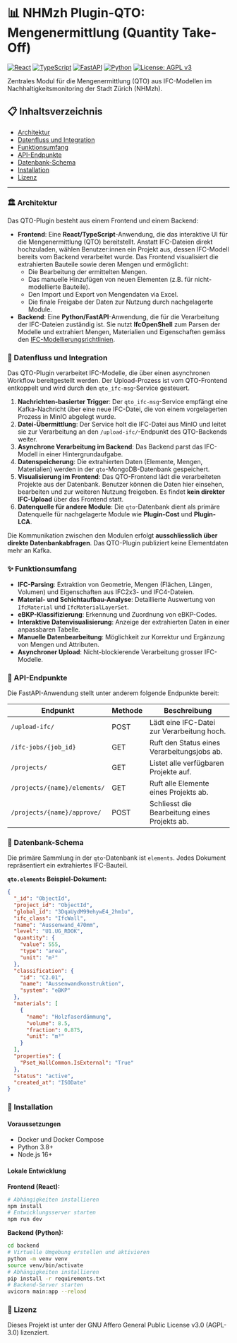 # 📊 NHMzh Plugin-QTO: Mengenermittlung (Quantity Take-Off)

[![React](https://img.shields.io/badge/React-18.3-61DAFB.svg?style=for-the-badge&logo=react)](https://reactjs.org/)
[![TypeScript](https://img.shields.io/badge/TypeScript-5.7-3178C6.svg?style=for-the-badge&logo=typescript)](https://www.typescriptlang.org/)
[![FastAPI](https://img.shields.io/badge/FastAPI-009688?style=for-the-badge&logo=fastapi&logoColor=white)](https://fastapi.tiangolo.com/)
[![Python](https://img.shields.io/badge/Python-3.8-3776AB?style=for-the-badge&logo=python&logoColor=white)](https://www.python.org/)
[![License: AGPL v3](https://img.shields.io/badge/License-AGPL%20v3-blue.svg?style=for-the-badge)](https://www.gnu.org/licenses/agpl-3.0)

Zentrales Modul für die Mengenermittlung (QTO) aus IFC-Modellen im Nachhaltigkeitsmonitoring der Stadt Zürich (NHMzh).

## 📋 Inhaltsverzeichnis

- [Architektur](#-architektur)
- [Datenfluss und Integration](#-datenfluss-und-integration)
- [Funktionsumfang](#-funktionsumfang)
- [API-Endpunkte](#-api-endpunkte)
- [Datenbank-Schema](#-datenbank-schema)
- [Installation](#-installation)
- [Lizenz](#-lizenz)

---

### 🏛️ Architektur

Das QTO-Plugin besteht aus einem Frontend und einem Backend:

- **Frontend**: Eine **React/TypeScript**-Anwendung, die das interaktive UI für die Mengenermittlung (QTO) bereitstellt. Anstatt IFC-Dateien direkt hochzuladen, wählen Benutzer:innen ein Projekt aus, dessen IFC-Modell bereits vom Backend verarbeitet wurde. Das Frontend visualisiert die extrahierten Bauteile sowie deren Mengen und ermöglicht:
  - Die Bearbeitung der ermittelten Mengen.
  - Das manuelle Hinzufügen von neuen Elementen (z.B. für nicht-modellierte Bauteile).
  - Den Import und Export von Mengendaten via Excel.
  - Die finale Freigabe der Daten zur Nutzung durch nachgelagerte Module.
- **Backend**: Eine **Python/FastAPI**-Anwendung, die für die Verarbeitung der IFC-Dateien zuständig ist. Sie nutzt **IfcOpenShell** zum Parsen der Modelle und extrahiert Mengen, Materialien und Eigenschaften gemäss den [IFC-Modellierungsrichtlinien](./../../NHMzh-docs/IFC-Modellierungsrichtlinien_NHMzh.md).

### 🔄 Datenfluss und Integration

Das QTO-Plugin verarbeitet IFC-Modelle, die über einen asynchronen Workflow bereitgestellt werden. Der Upload-Prozess ist vom QTO-Frontend entkoppelt und wird durch den `qto_ifc-msg`-Service gesteuert.

1.  **Nachrichten-basierter Trigger**: Der `qto_ifc-msg`-Service empfängt eine Kafka-Nachricht über eine neue IFC-Datei, die von einem vorgelagerten Prozess in MinIO abgelegt wurde.
2.  **Datei-Übermittlung**: Der Service holt die IFC-Datei aus MinIO und leitet sie zur Verarbeitung an den `/upload-ifc/`-Endpunkt des QTO-Backends weiter.
3.  **Asynchrone Verarbeitung im Backend**: Das Backend parst das IFC-Modell in einer Hintergrundaufgabe.
4.  **Datenspeicherung**: Die extrahierten Daten (Elemente, Mengen, Materialien) werden in der `qto`-MongoDB-Datenbank gespeichert.
5.  **Visualisierung im Frontend**: Das QTO-Frontend lädt die verarbeiteten Projekte aus der Datenbank. Benutzer können die Daten hier einsehen, bearbeiten und zur weiteren Nutzung freigeben. Es findet **kein direkter IFC-Upload** über das Frontend statt.
6.  **Datenquelle für andere Module**: Die `qto`-Datenbank dient als primäre Datenquelle für nachgelagerte Module wie **Plugin-Cost** und **Plugin-LCA**.

Die Kommunikation zwischen den Modulen erfolgt **ausschliesslich über direkte Datenbankabfragen**. Das QTO-Plugin publiziert keine Elementdaten mehr an Kafka.

### ✨ Funktionsumfang

- **IFC-Parsing**: Extraktion von Geometrie, Mengen (Flächen, Längen, Volumen) und Eigenschaften aus IFC2x3- und IFC4-Dateien.
- **Material- und Schichtaufbau-Analyse**: Detaillierte Auswertung von `IfcMaterial` und `IfcMaterialLayerSet`.
- **eBKP-Klassifizierung**: Erkennung und Zuordnung von eBKP-Codes.
- **Interaktive Datenvisualisierung**: Anzeige der extrahierten Daten in einer anpassbaren Tabelle.
- **Manuelle Datenbearbeitung**: Möglichkeit zur Korrektur und Ergänzung von Mengen und Attributen.
- **Asynchroner Upload**: Nicht-blockierende Verarbeitung grosser IFC-Modelle.

### 🔌 API-Endpunkte

Die FastAPI-Anwendung stellt unter anderem folgende Endpunkte bereit:

| Endpunkt                 | Methode | Beschreibung                               |
| ------------------------ | ------- | ------------------------------------------ |
| `/upload-ifc/`           | POST    | Lädt eine IFC-Datei zur Verarbeitung hoch. |
| `/ifc-jobs/{job_id}`     | GET     | Ruft den Status eines Verarbeitungsjobs ab.|
| `/projects/`             | GET     | Listet alle verfügbaren Projekte auf.      |
| `/projects/{name}/elements/` | GET     | Ruft alle Elemente eines Projekts ab.      |
| `/projects/{name}/approve/`| POST    | Schliesst die Bearbeitung eines Projekts ab.|

### 💾 Datenbank-Schema

Die primäre Sammlung in der `qto`-Datenbank ist `elements`. Jedes Dokument repräsentiert ein extrahiertes IFC-Bauteil.

**`qto.elements` Beispiel-Dokument:**
```json
{
  "_id": "ObjectId",
  "project_id": "ObjectId",
  "global_id": "3DqaUydM99ehywE4_2hm1u",
  "ifc_class": "IfcWall",
  "name": "Aussenwand_470mm",
  "level": "U1.UG_RDOK",
  "quantity": {
    "value": 555,
    "type": "area",
    "unit": "m²"
  },
  "classification": {
    "id": "C2.01",
    "name": "Aussenwandkonstruktion",
    "system": "eBKP"
  },
  "materials": [
    {
      "name": "Holzfaserdämmung",
      "volume": 8.5,
      "fraction": 0.875,
      "unit": "m³"
    }
  ],
  "properties": {
    "Pset_WallCommon.IsExternal": "True"
  },
  "status": "active",
  "created_at": "ISODate"
}
```

### 🚀 Installation

#### Voraussetzungen

- Docker und Docker Compose
- Python 3.8+
- Node.js 16+

#### Lokale Entwicklung

**Frontend (React):**
```bash
# Abhängigkeiten installieren
npm install
# Entwicklungsserver starten
npm run dev
```

**Backend (Python):**
```bash
cd backend
# Virtuelle Umgebung erstellen und aktivieren
python -m venv venv
source venv/bin/activate
# Abhängigkeiten installieren
pip install -r requirements.txt
# Backend-Server starten
uvicorn main:app --reload
```

### 📄 Lizenz

Dieses Projekt ist unter der GNU Affero General Public License v3.0 (AGPL-3.0) lizenziert.
